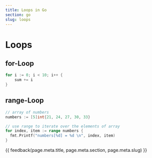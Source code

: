 ```yaml
---
title: Loops in Go
section: go
slug: loops
---
```


# Loops

## for-Loop

```go
for i := 0; i < 10; i++ {
    sum += i
}
```


## range-Loop

```go
// array of numbers
numbers := [5]int{21, 24, 27, 30, 33}

// use range to iterate over the elements of array
for index, item := range numbers {
  fmt.Printf("numbers[%d] = %d \n", index, item)
}
```


{{ feedback(page.meta.title, page.meta.section, page.meta.slug) }}
